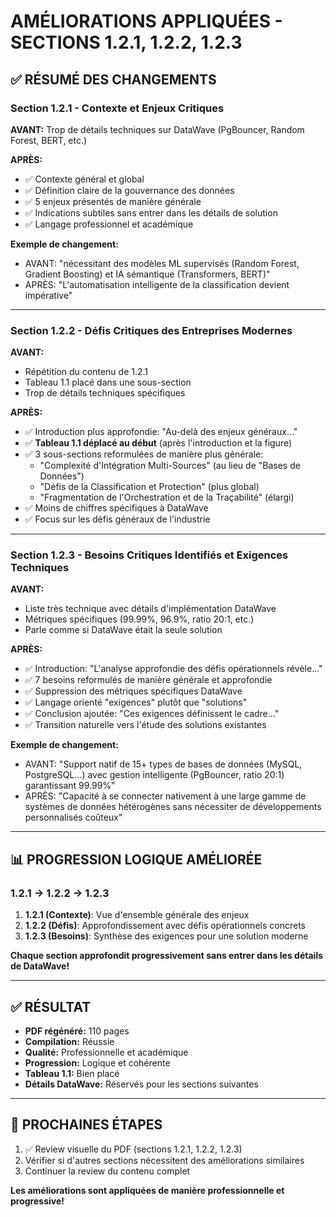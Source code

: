 # AMÉLIORATIONS APPLIQUÉES - SECTIONS 1.2.1, 1.2.2, 1.2.3

## ✅ RÉSUMÉ DES CHANGEMENTS

### **Section 1.2.1 - Contexte et Enjeux Critiques**

**AVANT:** Trop de détails techniques sur DataWave (PgBouncer, Random Forest, BERT, etc.)

**APRÈS:** 
- ✅ Contexte général et global
- ✅ Définition claire de la gouvernance des données
- ✅ 5 enjeux présentés de manière générale
- ✅ Indications subtiles sans entrer dans les détails de solution
- ✅ Langage professionnel et académique

**Exemple de changement:**
- AVANT: "nécessitant des modèles ML supervisés (Random Forest, Gradient Boosting) et IA sémantique (Transformers, BERT)"
- APRÈS: "L'automatisation intelligente de la classification devient impérative"

---

### **Section 1.2.2 - Défis Critiques des Entreprises Modernes**

**AVANT:** 
- Répétition du contenu de 1.2.1
- Tableau 1.1 placé dans une sous-section
- Trop de détails techniques spécifiques

**APRÈS:**
- ✅ Introduction plus approfondie: "Au-delà des enjeux généraux..."
- ✅ **Tableau 1.1 déplacé au début** (après l'introduction et la figure)
- ✅ 3 sous-sections reformulées de manière plus générale:
  - "Complexité d'Intégration Multi-Sources" (au lieu de "Bases de Données")
  - "Défis de la Classification et Protection" (plus global)
  - "Fragmentation de l'Orchestration et de la Traçabilité" (élargi)
- ✅ Moins de chiffres spécifiques à DataWave
- ✅ Focus sur les défis généraux de l'industrie

---

### **Section 1.2.3 - Besoins Critiques Identifiés et Exigences Techniques**

**AVANT:** 
- Liste très technique avec détails d'implémentation DataWave
- Métriques spécifiques (99.99%, 96.9%, ratio 20:1, etc.)
- Parle comme si DataWave était la seule solution

**APRÈS:**
- ✅ Introduction: "L'analyse approfondie des défis opérationnels révèle..."
- ✅ 7 besoins reformulés de manière générale et approfondie
- ✅ Suppression des métriques spécifiques DataWave
- ✅ Langage orienté "exigences" plutôt que "solutions"
- ✅ Conclusion ajoutée: "Ces exigences définissent le cadre..."
- ✅ Transition naturelle vers l'étude des solutions existantes

**Exemple de changement:**
- AVANT: "Support natif de 15+ types de bases de données (MySQL, PostgreSQL...) avec gestion intelligente (PgBouncer, ratio 20:1) garantissant 99.99%"
- APRÈS: "Capacité à se connecter nativement à une large gamme de systèmes de données hétérogènes sans nécessiter de développements personnalisés coûteux"

---

## 📊 PROGRESSION LOGIQUE AMÉLIORÉE

### **1.2.1 → 1.2.2 → 1.2.3**

1. **1.2.1 (Contexte)**: Vue d'ensemble générale des enjeux
2. **1.2.2 (Défis)**: Approfondissement avec défis opérationnels concrets
3. **1.2.3 (Besoins)**: Synthèse des exigences pour une solution moderne

**Chaque section approfondit progressivement sans entrer dans les détails de DataWave!**

---

## ✅ RÉSULTAT

- **PDF régénéré:** 110 pages
- **Compilation:** Réussie
- **Qualité:** Professionnelle et académique
- **Progression:** Logique et cohérente
- **Tableau 1.1:** Bien placé
- **Détails DataWave:** Réservés pour les sections suivantes

---

## 🎯 PROCHAINES ÉTAPES

1. ✅ Review visuelle du PDF (sections 1.2.1, 1.2.2, 1.2.3)
2. Vérifier si d'autres sections nécessitent des améliorations similaires
3. Continuer la review du contenu complet

**Les améliorations sont appliquées de manière professionnelle et progressive!**
